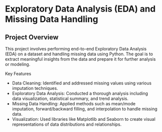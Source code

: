 # Exploratory Data Analysis (EDA) and Missing Data Handling

## Project Overview
This project involves performing end-to-end Exploratory Data Analysis (EDA) on a dataset and handling missing data using Python. The goal is to extract meaningful insights from the data and prepare it for further analysis or modeling.

Key Features
* Data Cleaning: Identified and addressed missing values using various imputation techniques.
* Exploratory Data Analysis: Conducted a thorough analysis including data visualization, statistical summary, and trend analysis.
* Missing Data Handling: Applied methods such as mean/mode imputation, forward/backward filling, and interpolation to handle missing data.
* Visualization: Used libraries like Matplotlib and Seaborn to create visual representations of data distributions and relationships.
